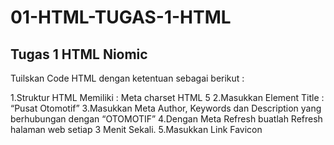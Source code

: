 # 01-HTML-TUGAS-1-HTML
Tugas 1 HTML Niomic
------------------------------------------------------------------------------------------------
Tuilskan Code HTML dengan ketentuan sebagai berikut :

1.Struktur HTML Memiliki : Meta charset HTML 5
2.Masukkan Element Title : “Pusat Otomotif”
3.Masukkan Meta Author, Keywords dan Description yang berhubungan dengan “OTOMOTIF”
4.Dengan  Meta Refresh buatlah Refresh halaman web setiap 3 Menit Sekali.
5.Masukkan Link Favicon
